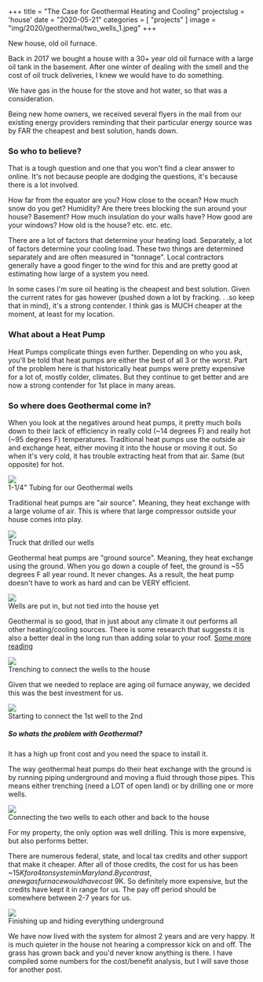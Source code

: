 +++
title = "The Case for Geothermal Heating and Cooling"
projectslug = 'house'
date = "2020-05-21"
categories = [ "projects" ]
image = "img/2020/geothermal/two_wells_1.jpeg"
+++

New house, old oil furnace. 
<!--more-->

Back in 2017 we bought a house with a 30+ year old oil furnace with a large oil tank in the basement. After one winter of 
dealing with the smell and the cost of oil truck deliveries, I knew we would have to do something.

We have gas in the house for the stove and hot water, so that was a consideration.

Being new home owners, we received several flyers in the mail from our existing energy providers 
reminding that their particular energy source was by FAR the cheapest and best solution, hands down.

### So who to believe?

That is a tough question and one that you won't find a clear answer to online. It's not because 
people are dodging the questions, it's because there is a lot involved.

How far from the equator are you? How close to the ocean? How much snow do you get? Humidity? Are 
there trees blocking the sun around your house? Basement? How much insulation do your walls have? 
How good are your windows? How old is the house? etc. etc. etc.

There are a lot of factors that determine your heating load. Separately, a lot of factors 
determine your cooling load. These two things are determined separately and are often measured in 
"tonnage". Local contractors generally have a good finger to the wind for this and are pretty 
good at estimating how large of a system you need.

In some cases I'm sure oil heating is the cheapest and best solution. Given the current rates for 
gas however (pushed down a lot by fracking. . .so keep that in mind), it's a strong contender. I 
think gas is MUCH cheaper at the moment, at least for my location.

### What about a Heat Pump
Heat Pumps complicate things even further. Depending on who you ask, you'll be told that heat pumps 
are either the best of all 3 or the worst. Part of the problem here is that historically heat pumps 
were pretty expensive for a lot of, mostly colder, climates. But they continue to get better and 
are now a strong contender for 1st place in many areas. 

### So where does Geothermal come in?
When you look at the negatives around heat pumps, it pretty much boils down to their lack of 
efficiency in really cold (~14 degrees F) and really hot (~95 degrees F) temperatures. Traditional 
heat pumps use the outside air and exchange heat, either moving it into the house or moving it out.
So when it's very cold, it has trouble extracting heat from that air. Same (but opposite) for hot.

<div class="center">
  <img src="/img/2020/geothermal/geo_tubing.jpeg"></br>
  1-1/4" Tubing for our Geothermal wells
</div>

Traditional heat pumps are "air source". Meaning, they heat exchange with a large volume of air. 
This is where that large compressor outside your house comes into play.

<div class="center">
  <img src="/img/2020/geothermal/well_drill.jpeg"></br>
  Truck that drilled our wells
</div>

Geothermal heat pumps are "ground source". Meaning, they heat exchange using the ground. When you 
go down a couple of feet, the ground is ~55 degrees F all year round. It never changes. As a result, 
the heat pump doesn't have to work as hard and can be VERY efficient. 

<div class="center">
  <img src="/img/2020/geothermal/two_wells_2.jpeg"></br>
  Wells are put in, but not tied into the house yet
</div>

Geothermal is so good, that in just about any climate it out performs all other heating/cooling 
sources. There is some research that suggests it is also a better deal in the long run than adding 
solar to your roof. [Some more reading](https://www.forbes.com/sites/tomkonrad/2014/02/28/how-geothermal-heat-pumps-can-soar-like-solar/#28dd71e81abd)

<div class="center">
  <img src="/img/2020/geothermal/trench_to_house.jpeg"></br>
  Trenching to connect the wells to the house
</div>

Given that we needed to replace are aging oil furnace anyway, we decided this was the best 
investment for us.
<div class="center">
  <img src="/img/2020/geothermal/connecting_wells.jpeg"></br>
  Starting to connect the 1st well to the 2nd
</div>

##### So whats the problem with Geothermal?
It has a high up front cost and you need the space to install it.

The way geothermal heat pumps do their heat exchange with the ground is by running piping 
underground and moving a fluid through those pipes. This means either trenching (need a LOT of open 
land) or by drilling one or more wells. 
<div class="center">
  <img src="/img/2020/geothermal/trench_between_wells.jpeg"></br>
  Connecting the two wells to each other and back to the house
</div>

For my property, the only option was well drilling. This is more expensive, but also performs 
better. 

There are numerous federal, state, and local tax credits and other support that make it cheaper. 
After all of those credits, the cost for us has been ~$15K for a 4 ton system in Maryland. By contrast, a new gas furnace would have cost ~$9K. So definitely more expensive, but the credits have kept it in range for us. The pay off period should be somewhere between 2-7 years for us.
<div class="center">
  <img src="/img/2020/geothermal/geothermal.gif"></br>
  Finishing up and hiding everything underground
</div>

We have now lived with the system for almost 2 years and are very happy. It is much quieter in the house not hearing a compressor kick on and off. The grass has grown back and you'd never know anything is there. I have compiled some numbers for the cost/benefit analysis, but I will save those for another post.
